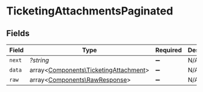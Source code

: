 # TicketingAttachmentsPaginated


## Fields

| Field                                                                                   | Type                                                                                    | Required                                                                                | Description                                                                             |
| --------------------------------------------------------------------------------------- | --------------------------------------------------------------------------------------- | --------------------------------------------------------------------------------------- | --------------------------------------------------------------------------------------- |
| `next`                                                                                  | *?string*                                                                               | :heavy_minus_sign:                                                                      | N/A                                                                                     |
| `data`                                                                                  | array<[Components\TicketingAttachment](../../Models/Components/TicketingAttachment.md)> | :heavy_minus_sign:                                                                      | N/A                                                                                     |
| `raw`                                                                                   | array<[Components\RawResponse](../../Models/Components/RawResponse.md)>                 | :heavy_minus_sign:                                                                      | N/A                                                                                     |